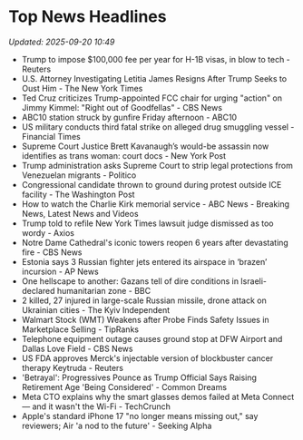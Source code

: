 # Top News Headlines

_Updated: 2025-09-20 10:49_

- Trump to impose $100,000 fee per year for H-1B visas, in blow to tech - Reuters
- U.S. Attorney Investigating Letitia James Resigns After Trump Seeks to Oust Him - The New York Times
- Ted Cruz criticizes Trump-appointed FCC chair for urging "action" on Jimmy Kimmel: "Right out of Goodfellas" - CBS News
- ABC10 station struck by gunfire Friday afternoon - ABC10
- US military conducts third fatal strike on alleged drug smuggling vessel - Financial Times
- Supreme Court Justice Brett Kavanaugh’s would-be assassin now identifies as trans woman: court docs - New York Post
- Trump administration asks Supreme Court to strip legal protections from Venezuelan migrants - Politico
- Congressional candidate thrown to ground during protest outside ICE facility - The Washington Post
- How to watch the Charlie Kirk memorial service - ABC News - Breaking News, Latest News and Videos
- Trump told to refile New York Times lawsuit judge dismissed as too wordy - Axios
- Notre Dame Cathedral's iconic towers reopen 6 years after devastating fire - CBS News
- Estonia says 3 Russian fighter jets entered its airspace in ‘brazen’ incursion - AP News
- One hellscape to another: Gazans tell of dire conditions in Israeli-declared humanitarian zone - BBC
- 2 killed, 27 injured in large-scale Russian missile, drone attack on Ukrainian cities - The Kyiv Independent
- Walmart Stock (WMT) Weakens after Probe Finds Safety Issues in Marketplace Selling - TipRanks
- Telephone equipment outage causes ground stop at DFW Airport and Dallas Love Field - CBS News
- US FDA approves Merck's injectable version of blockbuster cancer therapy Keytruda - Reuters
- 'Betrayal': Progressives Pounce as Trump Official Says Raising Retirement Age 'Being Considered' - Common Dreams
- Meta CTO explains why the smart glasses demos failed at Meta Connect — and it wasn't the Wi-Fi - TechCrunch
- Apple's standard iPhone 17 "no longer means missing out," say reviewers; Air 'a nod to the future' - Seeking Alpha